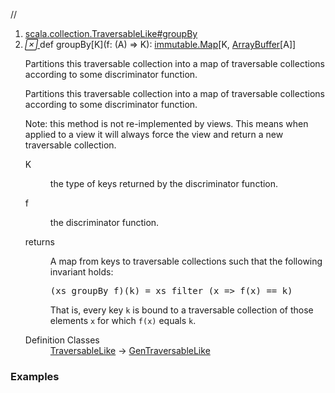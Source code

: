//
<ol>
<li><a href="https://www.scala-lang.org/api/2.12.3/scala/collection/mutable/ArrayBuffer.html#groupBy[K](f:A=>K):scala.collection.immutable.Map[K,Repr]">scala.collection.TraversableLike#groupBy</a></li>
<li name="scala.collection.TraversableLike#groupBy" visbl="pub" class="indented0 " data-isabs="false" fullcomment="yes" group="Ungrouped"> <a id="groupBy[K](f:A=>K):scala.collection.immutable.Map[K,Repr]"></a><a id="groupBy[K]((A)⇒K):immutable.Map[K,ArrayBuffer[A]]"></a> <span class="permalink"> <a href="../../../scala/collection/mutable/ArrayBuffer.html#groupBy[K](f:A=>K):scala.collection.immutable.Map[K,Repr]" title="Permalink"> <i class="material-icons"></i> </a> </span> <span class="modifier_kind"> <span class="modifier"></span> <span class="kind">def</span> </span> <span class="symbol"> <span class="name">groupBy</span><span class="tparams">[<span name="K">K</span>]</span><span class="params">(<span name="f">f: (<span class="extype" name="scala.collection.mutable.ArrayBuffer.A">A</span>) ⇒ <span class="extype" name="scala.collection.TraversableLike.groupBy.K">K</span></span>)</span><span class="result">: <a href="../immutable/Map.html" class="extype" name="scala.collection.immutable.Map">immutable.Map</a>[<span class="extype" name="scala.collection.TraversableLike.groupBy.K">K</span>, <a href="" class="extype" name="scala.collection.mutable.ArrayBuffer">ArrayBuffer</a>[<span class="extype" name="scala.collection.mutable.ArrayBuffer.A">A</span>]]</span> </span> <p class="shortcomment cmt">Partitions this traversable collection into a map of traversable collections according to some discriminator function.</p>
 <div class="fullcomment">
  <div class="comment cmt">
   <p>Partitions this traversable collection into a map of traversable collections according to some discriminator function.</p>
   <p> Note: this method is not re-implemented by views. This means when applied to a view it will always force the view and return a new traversable collection. </p>
  </div>
  <dl class="paramcmts block">
   <dt class="tparam">
    K
   </dt>
   <dd class="cmt">
    <p>the type of keys returned by the discriminator function.</p>
   </dd>
   <dt class="param">
    f
   </dt>
   <dd class="cmt">
    <p>the discriminator function.</p>
   </dd>
   <dt>
    returns
   </dt>
   <dd class="cmt">
    <p>A map from keys to traversable collections such that the following invariant holds:</p>
    <pre>(xs groupBy f)(k) = xs filter (x <span class="kw">=&gt;</span> f(x) == k)</pre>
    <p> That is, every key <code>k</code> is bound to a traversable collection of those elements <code>x</code> for which <code>f(x)</code> equals <code>k</code>.</p>
   </dd>
  </dl>
  <dl class="attributes block"> 
   <dt>
    Definition Classes
   </dt>
   <dd>
    <a href="../TraversableLike.html" class="extype" name="scala.collection.TraversableLike">TraversableLike</a> → 
    <a href="../GenTraversableLike.html" class="extype" name="scala.collection.GenTraversableLike">GenTraversableLike</a>
   </dd>
  </dl>
 </div> </li>
        </ol>


### Examples



